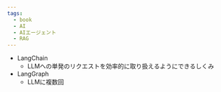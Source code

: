 ```yaml
---
tags:
  - book
  - AI
  - AIエージェント
  - RAG
---
```

- LangChain
	- LLMへの単発のリクエストを効率的に取り扱えるようにできるしくみ
- LangGraph
	- LLMに複数回